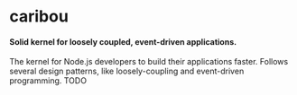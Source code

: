 # caribou

#### Solid kernel for loosely coupled, event-driven applications.

The kernel for Node.js developers to build their applications faster. Follows several
design patterns, like loosely-coupling and event-driven programming.
TODO
